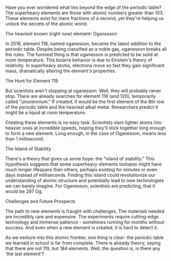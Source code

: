 Have you ever wondered what lies beyond the edge of the periodic table? The superheavy elements are those with atomic numbers greater than 103. These elements exist for mere fractions of a second, yet they're helping us unlock the secrets of the atomic world.

The heaviest known (right now) element: Oganesson

In 2016, element 118, named oganesson, became the latest addition to the periodic table. Despite being classified as a noble gas, oganesson breaks all the rules. The funniest thing is that oganesson is predicted to be solid at room temperature. This bizarre behavior is due to Einstein's theory of relativity. In superheavy atoms, electrons move so fast they gain significant mass, dramatically altering the element's properties.

The Hunt for Element 119

But scientists aren't stopping at oganesson. Well, they will probably never stop. There are already searches for element 119 (and 120), temporarily called "ununennium." If created, it would be the first element of the 8th row of the periodic table and the heaviest alkali metal. Researchers predict it might be a liquid at room temperature.

Creating these elements is no easy task. Scientists slam lighter atoms into heavier ones at incredible speeds, hoping they'll stick together long enough to form a new element. 
Long enough, in the case of Oganesson, means less than 1 millisecond.

The Island of Stability

There's a theory that gives us some hope: the "island of stability." This hypothesis suggests that some superheavy elements isotopes might have much longer lifespans than others, perhaps existing for minutes or even days instead of milliseconds. Finding this island could revolutionize our understanding of atomic structure and potentially lead to new technologies we can barely imagine. For Oganesson, scientists are predicting, that it would be 297 Og.

Challenges and Future Prospects

The path to new elements is fraught with challenges. The materials needed are incredibly rare and expensive. The experiments require cutting-edge technology and immense patience - sometimes running for months without success. And even when a new element is created, it is hard to detect it.

As we venture into this atomic frontier, one thing is clear: the periodic table we learned in school is far from complete. There is already theory, saying that there are not 119, but 184 elements. Well, the question is, is there any 'the last element'?

